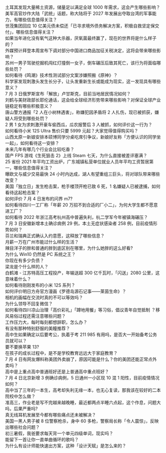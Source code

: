 土耳其发现大量稀土资源，储量足以满足全球 1000 年需求，这会产生哪些影响？  
美军高官炒作大陆「武统」话题，称大陆将于 2027 年发展出夺取台湾的军事能力，有哪些信息值得关注？  
世茂集团回应 10 亿美元债未偿还「已寻求境外债务解决方案，积极自救坚定保交付」，哪些信息值得关注？  
如果当年进化没有氧气这种大杀器，厌氧菌最终赢了，现在的世界将是什么样子的？  
外媒预计拜登本周宣布下调对部分中国进口商品加征关税决定，这将会带来哪些影响？  
苏州一男子驾驶挖掘机闯红灯撞倒一女子，倒车碾压后致其死亡，该行为将面临哪些处罚？  
如何看待《鸣潮》技术性测试部分文案涉嫌照搬《原神》？  
科学家发现刺激头发生长分子，让头发重新生长或能成为现实，这一发现具有哪些意义？  
7 月 3 日俄罗斯宣布「解放」卢甘斯克，目前当地居民情况如何？  
刘鹤与美财政部长耶伦通话，这会给全球经济形势带来哪些影响？对保证全球产业链稳定有哪些积极意义？  
唐山警方通报「2 人在小树林遇害」，称嫌犯因矛盾将 2 人扎伤，现已被抓获，嫌疑人将受到哪些处罚？  
2 男 1 女为求刺激开豪车偷西瓜，瓜农报警后 3 人被抓，如何评价这一行为？  
如何看待小米 12S Ultra 售价只要 5999 元起？大家觉得值得购买吗？  
山西太原一新娘安排本硕博同学分桌吃席引争议，新娘好友称「方便认识的同学坐一起」，如何看待这一安排？  
未来几年有哪几个行业会比较吃香？  
国产 FPS 游戏《生死狙击 2》上线 Steam 七天，为什么直接被差评塞满？  
25 省份 2021 年平均工资出炉，广东城镇私营单位就业人员年平均工资暂居第一，哪些信息值得关注？  
曝欧文与威少交易最快 24 小时内达成，湖人有望重组三巨头，将对球队带来哪些改变？  
美国「独立日」发生枪击案，枪手楼顶开枪已致 6 死，1 名嫌疑人已被逮捕，如何看待这起枪击案？  
如何评价 7 月 4 日发布的问界 m7?  
如何看待四川一工厂称「年薪 20 万招不到合适的厂小二」，为何大学生都不愿意进工厂？  
如何看待 2022 年浙江高考杭州高中普遍失利，杭二学军今年被镇海碾压？  
7 月 3 日安徽新增本土确诊病例 29 例，本土无症状感染者 258 例，目前疫情形势如何？  
芬兰和瑞典正式确认入约意愿，这释放了哪些信息？  
月薪一万在广州市能过什么样的生活？  
辣目洋子的胖和普通的胖到底区别在哪里，为什么她胖的这么好看?  
为什么 Win10 仍然是 PC 系统之王？  
你现在有多少负债？  
梁龙是个什么样的人？  
白鹤滩 - 江苏特高压工程投产，年输送超 300 亿千瓦时，「闪送」2080 公里，这意味着什么？  
如何看待刚刚发布的小米 12S 系列？  
如何评价明日方舟官方漫画《罗德岛源石记事——莱茵生命》？  
相机的画幅在交流时真的不可以等效吗？  
为什么领导不回复微信？  
如何看待四川凉山治理「高价彩礼」「蹲地用餐」等习俗，倡议青年自觉抵制 ？移风易俗过程还需注意哪些问题？  
工作压力大，每时每刻都想辞职，怎么办？  
有没有那种特别舒服的美瞳推荐？  
高中生如果确定以后要考公，执着于考 211 985 有用吗，是否大一开始备考公务员就可以？  
要不要换苹果 13?  
在孩子的成长过程中，是不是学校教育远远大于家庭教育？  
7 月 4 日有网友爆料称美团外卖崩了，原因可能是什么？你的美团还能正常点外卖吗？  
高中是上重点高中普通班好还是上普通高中重点班好？  
7 月 4 日北京新增 3 例确诊病例，5 日通州一小区现 10 混 1 阳性，目前疫情情况如何？  
高中当了三年的一本生，高考却失利无缘一本，也无心复读，那我该在较好的二本院校中怎么做？  
准高三，作业老是写不完越来越晚睡，最近都两点半睡六点起，这个作息，问题大吗，后果严重吗?  
真无线耳机发展至今都有哪些痛点还未被解决？  
美国一黑人男子被 8 位警察枪杀，身中 60 多枪，警察局长称「令人震惊」，反映出哪些社会问题？  
初三暑假，我爸要求每天背一个单元四级单词，现实吗？  
能留下一首让你一直单曲循环的歌吗？  
为什么有设计师能快速出方案，这种「设计天赋」是怎么来的？  
